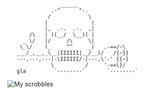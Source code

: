 
                     ______
                  .-"      "-.
                 /            \
                |              |
                |,  .-.  .-.  ,|
           /\   | )(__/  \__)( |
         _ \/   |/     /\     \|
        \_\/    (_     ^^     _)   .-==/~\
       ___/_,__,_\__|IIIIII|__/__)/   /{~}}
       ---,---,---|-\IIIIII/-|---,\'-' {{~}
                  \          /     '-==\}/
       gla         `--------`       `--------`



![My scrobbles](https://lastfm-recently-played.vercel.app/api?user=lenargasimov&width=1000)
